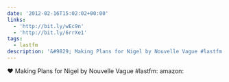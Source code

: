 ```yaml
---
date: '2012-02-16T15:02:02+00:00'
links:
  - 'http://bit.ly/wEc9n'
  - 'http://bit.ly/6rrXe1'
tags:
  - lastfm
description: '&#9829; Making Plans for Nigel by Nouvelle Vague #lastfm:  amazon: '
---
```

&#9829; Making Plans for Nigel by Nouvelle Vague #lastfm:  amazon: 
